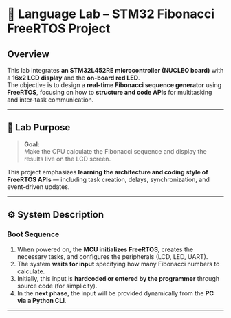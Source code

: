 # 🧮 Language Lab – STM32 Fibonacci FreeRTOS Project

## Overview

This lab integrates **an STM32L452RE microcontroller (NUCLEO board)** with a **16x2 LCD display** and the **on-board red LED**.  
The objective is to design a **real-time Fibonacci sequence generator** using **FreeRTOS**, focusing on how to **structure and code APIs** for multitasking and inter-task communication.

---

## 🎯 Lab Purpose

> **Goal:**  
> Make the CPU calculate the Fibonacci sequence and display the results live on the LCD screen.  

This project emphasizes **learning the architecture and coding style of FreeRTOS APIs** — including task creation, delays, synchronization, and event-driven updates.

---

## ⚙️ System Description

### Boot Sequence

1. When powered on, the **MCU initializes FreeRTOS**, creates the necessary tasks, and configures the peripherals (LCD, LED, UART).  
2. The system **waits for input** specifying how many Fibonacci numbers to calculate.  
3. Initially, this input is **hardcoded or entered by the programmer** through source code (for simplicity).  
4. In the **next phase**, the input will be provided dynamically from the **PC via a Python CLI**.

---


